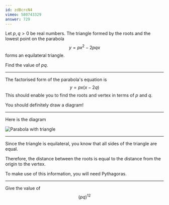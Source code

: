 ```yaml
---
id: zdBcrcN4
vimeo: 580743329
answer: 729
---
```


Let $p, q > 0$ be real numbers. The triangle formed by the roots and the lowest point on the parabola
$$
y = px^2 - 2pqx
$$
forms an equilateral triangle.

Find the value of $pq$.

---

The factorised form of the parabola's equation is
$$
y = px(x-2q)
$$
This should enable you to find the roots and vertex in terms of $p$ and $q$.

You should definitely draw a diagram!

---

Here is the diagram

![Parabola with triangle](/img/learn/quad-15.svg)

---

Since the triangle is equilateral, you know that all sides of the triangle are equal.

Therefore, the distance between the roots is equal to the distance from the origin to the vertex.

To make use of this information, you will need Pythagoras.

---

Give the value of
$$
(pq)^{12}
$$
